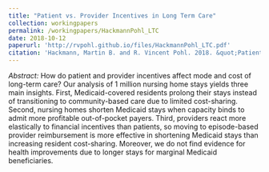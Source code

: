 ```yaml
---
title: "Patient vs. Provider Incentives in Long Term Care"
collection: workingpapers
permalink: /workingpapers/HackmannPohl_LTC
date: 2018-10-12
paperurl: 'http://rvpohl.github.io/files/HackmannPohl_LTC.pdf'
citation: 'Hackmann, Martin B. and R. Vincent Pohl. 2018. &quot;Patient vs. Provider Incentives in Long Term Care.&quot; NBER Working Paper 25178.'
---
```

<i>Abstract:</i> How do patient and provider incentives affect mode and cost of long-term care? Our analysis of 1 million nursing home stays yields three main insights. First, Medicaid-covered residents prolong their stays instead of transitioning to community-based care due to limited cost-sharing. Second, nursing homes shorten Medicaid stays when capacity binds to admit more profitable out-of-pocket payers. Third, providers react more elastically to financial incentives than patients, so moving to episode-based provider reimbursement is more effective in shortening Medicaid stays than increasing resident cost-sharing. Moreover, we do not find evidence for health improvements due to longer stays for marginal Medicaid beneficiaries.
